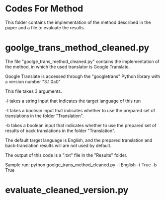 # Codes For Method
This folder contains the implementation of the method described in the paper and a file to evaluate the results.

# goolge_trans_method_cleaned.py
The file "goolge_trans_method_cleaned.py" contains the implementation of the method, in which the used translator is Google Translate.

Google Translate is accessed through the "googletrans" Python library with a version number "3.1.0a0"

This file takes 3 arguments.

-l takes a string input that indicates the target language of this run

-t takes a boolean input that indicates whether to use the prepared set of translations in the folder "Translation".

-b takes a boolean input that indicates whether to use the prepared set of results of back translations in the folder "Translation".

The default target language is English, and the prepared translation and back-translation results will are not used by default.

The output of this code is a ".txt" file in the "Results" folder.

Sample run: python goolge_trans_method_cleaned.py -l English -t True -b True  

# evaluate_cleaned_version.py





